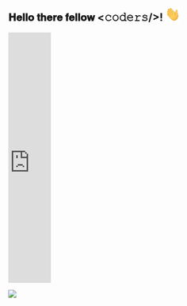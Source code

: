 <h2> 𝐇𝐞𝐥𝐥𝐨 𝐭𝐡𝐞𝐫𝐞 𝐟𝐞𝐥𝐥𝐨𝐰 <𝚌𝚘𝚍𝚎𝚛𝚜/>! <img src="https://raw.githubusercontent.com/ABSphreak/ABSphreak/master/gifs/Hi.gif" width="30px"></h2>

<div style="width:100%;height:0;padding-bottom:100%;position:relative;"><iframe src="https://giphy.com/embed/Qyml5wziJeHreuOdzu" width="17%" height="100%" style="position:absolute" frameBorder="0" class="giphy-embed" allowFullScreen></iframe></div><p><a href="https://giphy.com/gifs/kimetsu-no-yaiba-demon-slayer-metarupx-Qyml5wziJeHreuOdzu"></a></p>

![](https://komarev.com/ghpvc/?username=ramirak&color=blue&style=for-the-badge)
